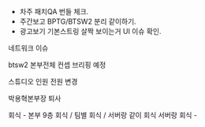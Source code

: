 


- 차주 패치QA 번들 체크.
- 주간보고 BPTG/BTSW2 분리 같이하기.
- 광고보기 기본스트링 살짝 보이는거 UI 이슈 확인. 











네트워크 이슈 


btsw2 본부전체 컨셉 브리핑 예정 


스튜디오 인원 전원 변경 


박용혁본부장 퇴사


회식 - 본부 9층 회식 / 팀별 회식 / 서버랑 같이 회식 
서버랑 회식 - 

